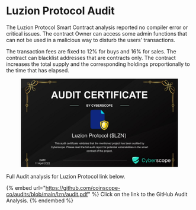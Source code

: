 # Luzion Protocol Audit

The Luzion Protocol Smart Contract analysis reported no compiler error or critical issues. The contract Owner can access some admin functions that can not be used in a malicious way to disturb the users’ transactions.&#x20;

The transaction fees are fixed to 12% for buys and 16% for sales. The contract can blacklist addresses that are contracts only. The contract increases the total supply and the corresponding holdings proportionally to the time that has elapsed.

<figure><img src="../.gitbook/assets/image (23).png" alt=""><figcaption></figcaption></figure>

Full Audit analysis for Luzion Protocol link below.

{% embed url="https://github.com/coinscope-co/audits/blob/main/lzn/audit.pdf" %}
Click on the link to the GitHub Audit Analysis.
{% endembed %}
